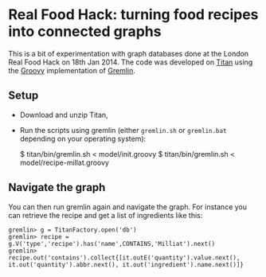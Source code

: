 Real Food Hack: turning food recipes into connected graphs
==========================================================

This is a bit of experimentation with graph databases done at the London
Real Food Hack on 18th Jan 2014.
The code was developed on [Titan](http://thinkaurelius.github.io/titan/)
using the [Groovy](http://groovy.codehaus.org/) implementation of
[Gremlin](https://github.com/tinkerpop/gremlin/wiki).

Setup
-----
- Download and unzip Titan,
- Run the scripts using gremlin (either `gremlin.sh` or `gremlin.bat`
  depending on your operating system):

    $ titan/bin/gremlin.sh < model/init.groovy
    $ titan/bin/gremlin.sh < model/recipe-millat.groovy

Navigate the graph
------------------
You can then run gremlin again and navigate the graph. For instance you can
retrieve the recipe and get a list of ingredients like this:

    gremlin> g = TitanFactory.open('db')
    gremlin> recipe = g.V('type','recipe').has('name',CONTAINS,'Milliat').next()
    gremlin> recipe.out('contains').collect{[it.outE('quantity').value.next(), it.out('quantity').abbr.next(), it.out('ingredient').name.next()]}

